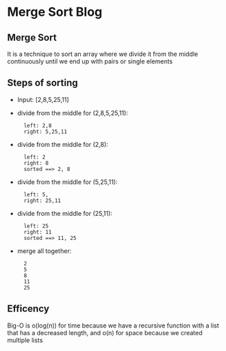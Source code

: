 # Merge Sort Blog

## Merge Sort

It is a technique to sort an array where we divide it from the middle continuously until we end up with pairs or single elements

## Steps of sorting 

- Input: [2,8,5,25,11]

- divide from the middle for (2,8,5,25,11):
    
        left: 2,8
        right: 5,25,11

- divide from the middle for (2,8):
    
        left: 2
        right: 8
        sorted ==> 2, 8

- divide from the middle for (5,25,11):
    
        left: 5,
        right: 25,11

- divide from the middle for (25,11):
    
        left: 25
        right: 11
        sorted ==> 11, 25
        
- merge all together:

        2
        5
        8
        11
        25

## Efficency

Big-O is o(log(n)) for time because we have a recursive function with a list that has a decreased length, and o(n) for space because we created multiple lists 


